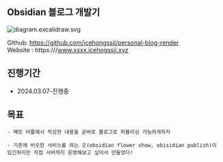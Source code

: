 
## Obsidian 블로그 개발기

![diagram.excalidraw.svg](https://i.imgur.com/1Gy30lv.png)


GIthub: https://github.com/icehongssii/personal-blog-render  
Website : https:///www.xxxx.icehogssii.xyz


##  진행기간

- 2024.03.07-진행중

## 목표 

	- 메모 어플에서 작성한 내용을 곧바로 블로그로 퍼블리싱 가능하게하자
 
	- 기존에 비슷한 서비스를 하는 곳(obsidian flower show, obisidian publish)이 있긴하지만 직접 서버까지 운영해보고 싶어서 만들었다!
